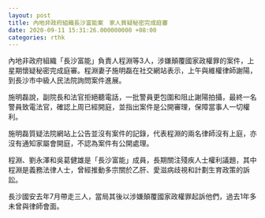 ```yaml
---
layout: post
title: 內地非政府組織長沙富能案　家人質疑秘密完成庭審
date: 2020-09-11 15:31:26.000000000 +08:00
categories: rthk
---
```


內地非政府組織「長沙富能」負責人程淵等3人，涉嫌顛覆國家政權罪的案件，上星期懷疑秘密完成庭審。程淵妻子施明磊在社交網站表示，上午與維權律師謝陽，到長沙市中級人民法院詢問案件進展。

施明磊說，副院長和法官拒絕聽電話，一批警員更包圍和阻止謝陽拍攝，最終一名警員致電法官，確認上周已經開庭，並指出案件是公開審理，保障當事人一切權利。

施明磊質疑法院網站上公告並沒有案件的記錄，代表程淵的兩名律師沒有上庭，亦沒有通知家屬會開庭，不認為案件有公開處理。

程淵、劉永澤和吳葛健雄是「長沙富能」成員，長期關注殘疾人士權利議題，其中程淵是義務法律人士，曾經推動多宗關於乙肝、愛滋病歧視和計劃生育政策的訴訟。

長沙國安去年7月帶走三人，當局其後以涉嫌顛覆國家政權罪起訴他們，過去1年多未曾與律師會面。
